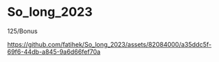 # So_long_2023
125/Bonus


https://github.com/fatihek/So_long_2023/assets/82084000/a35ddc5f-69f6-44db-a845-9a6d66fef70a

